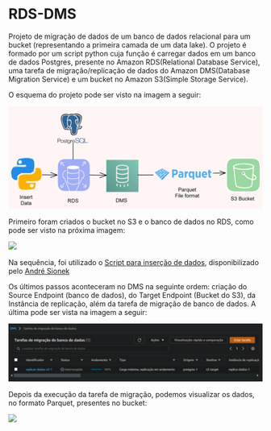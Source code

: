 # RDS-DMS

Projeto de migração de dados de um banco de dados relacional para um bucket (representando a primeira camada de um data lake). O projeto é formado por um script python cuja função é carregar dados em um banco de dados Postgres, presente no Amazon RDS(Relational Database Service), uma tarefa de migração/replicação de dados do Amazon DMS(Database Migration Service) e um bucket no Amazon S3(Simple Storage Service).

O esquema do projeto pode ser visto na imagem a seguir:

<img  src = "https://github.com/LuccaFurtado/images/blob/main/rds-dms.png">

Primeiro foram criados o bucket no S3 e o banco de dados no RDS, como pode ser visto na próxima imagem:

<img src="https://user-images.githubusercontent.com/31989524/178646562-5e8cc0c6-1a3d-4a67-8ed4-dfbe190ddf81.png">

Na sequência, foi utilizado o [Script para inserção de dados](https://github.com/andresionek91/dms-insert-update/blob/master/insert.py), disponibilizado pelo [André Sionek](https://github.com/andresionek91)

Os últimos passos aconteceram no DMS na seguinte ordem: criação do Source Endpoint (banco de dados), do Target Endpoint (Bucket do S3), da Instância de replicação, além da tarefa de migração de banco de dados. A última pode ser vista na imagem a seguir: 

<img src = "https://github.com/LuccaFurtado/images/blob/main/aws-rds-dms.jpg">

Depois da execução da tarefa de migração, podemos visualizar os dados, no formato Parquet, presentes no bucket:


<img src="https://user-images.githubusercontent.com/31989524/178647955-18960aec-b39c-4595-8434-a8159d0c63e1.png">
